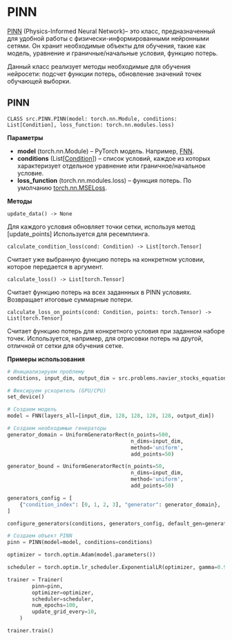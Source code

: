 # PINN

[PINN](#pinn-1) (Physics-Informed Neural Network)–  это класс, предназначенный для удобной работы с физически-информированными нейронными сетями. Он хранит необходимые объекты для обучения, такие как модель, уравнение и граничные/начальные условия, функцию потерь. 

Данный класс реализует методы необходимые для обучения нейросети: подсчет функции потерь, обновление значений точек обучающей выборки.

## PINN
    CLASS src.PINN.PINN(model: torch.nn.Module, conditions: List[Condition], loss_function: torch.nn.modules.loss)

**Параметры**

- **model** (torch.nn.Module) – PyTorch модель. Например, [FNN](neural_network.md#feed-forward-neural-network). 
- **conditions** (List[[Condition](condition.md)]) – список условий, каждое из которых характеризует отдельное уравнение или граничное/начальное условие. 
- **loss_function** (torch.nn.modules.loss) – функция потерь. По умолчанию [torch.nn.MSELoss](https://pytorch.org/docs/stable/generated/torch.nn.MSELoss.html).
    

**Методы**

    update_data() -> None

Для каждого условия обновляет точки сетки, используя метод [update_points] Используется для ресемплинга.

    calculate_condition_loss(cond: Condition) -> List[torch.Tensor]

Считает уже выбранную функцию потерь на конкретном условии, которое передается в аргумент.

    calculate_loss() -> List[torch.Tensor]

Считает функцию потерь на всех заданнных в PINN условиях. Возвращает итоговые суммарные потери. 

    calculate_loss_on_points(cond: Condition, points: torch.Tensor) -> List[torch.Tensor]

Считает функцию потерь для конкретного условия при заданном наборе точек. Используется, например, для отрисовки потерь на другой, отличной от сетки для обучения сетке. 

**Примеры использования**

```python
# Инициализируем проблему
conditions, input_dim, output_dim = src.problems.navier_stocks_equation_with_block() 

# Фиксируем ускоритель (GPU/CPU)
set_device()

# Создаем модель
model = FNN(layers_all=[input_dim, 128, 128, 128, 128, output_dim])

# Создаем необходимые генераторы
generator_domain = UniformGeneratorRect(n_points=500,
                                        n_dims=input_dim,
                                        method='uniform',
                                        add_points=50)

generator_bound = UniformGeneratorRect(n_points=50,
                                        n_dims=input_dim,
                                        method='uniform',
                                        add_points=50)

generators_config = [
    {"condition_index": [0, 1, 2, 3], "generator": generator_domain},
]

configure_generators(conditions, generators_config, default_gen=generator_bound)

# Создаем объект PINN
pinn = PINN(model=model, conditions=conditions)

optimizer = torch.optim.Adam(model.parameters())

scheduler = torch.optim.lr_scheduler.ExponentialLR(optimizer, gamma=0.9999)

trainer = Trainer(
        pinn=pinn,
        optimizer=optimizer,
        scheduler=scheduler,
        num_epochs=100,
        update_grid_every=10,
    )

trainer.train()
```